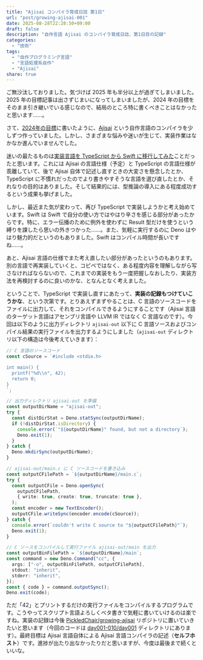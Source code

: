 ```yaml
---
title: "Ajisai コンパイラ育成日誌 第1日"
url: "post/growing-ajisai-001"
date: 2025-08-28T22:28:50+09:00
draft: false
description: "自作言語 Ajisai のコンパイラ育成日誌、第1日目の記録"
categories:
  - "技術"
tags:
  - "自作プログラミング言語"
  - "言語処理系自作"
  - "Ajisai"
share: true
---
```


ご無沙汰しておりました。気づけば 2025 年も半分以上が過ぎてしまいました。2025 年の目標記事は出さずじまいになってしまいましたが、2024 年の目標をそのまま引き継いでいる感じなので、結局のところ特に書くべきことはなかったと思います……。

さて、[2024年の目標](/post/my_goals_for_2024)に書いたように、[Ajisai](https://github.com/PickledChair/ajisai) という自作言語のコンパイラを少しずつ作っていました。しかし、さまざまな悩みや迷いが生じて、実装作業はなかなか進んでいませんでした。

迷いの最たるものは[実装言語を TypeScript から Swift に移行してみた](https://github.com/PickledChair/ajisai/pull/24)ことだったと思います。これには Ajisai の言語仕様（予定）と TypeScript の言語仕様が乖離していて、後で Ajisai 自体で記述し直すときの大変さを懸念したとか、TypeScript に不慣れだったのでより書きやすそうな言語を選び直したとか、それなりの目的はありました。そして結果的には、型推論の導入にある程度成功するという成果も挙げました。

しかし、最近また気が変わって、再び TypeScript で実装しようかと考え始めています。Swift は Swift で自分の使い方ではやはり辛さを感じる部分があったからです。特に、エラー伝播のために例外を使わずに Result 型だけを使うという縛りを課したら思いの外きつかった……。また、気軽に実行するのに Deno はやはり魅力的だというのもありました。Swift はコンパイル時間が長いですね……。

あと、Ajisai 言語の仕様でまた考え直したい部分があったというのもあります。別の言語で再実装していくと、コピペではなく、ある程度内容を理解しながら写さなければならないので、これまでの実装をもう一度把握しなおしたり、実装方法を再検討するのに良いのかな、となんとなく考えました。

ということで、TypeScript で実装し直すにあたって、**実装の記録もつけていこうかな**、という次第です。とりあえずまずやることは、C 言語のソースコードをファイルに出力して、それをコンパイルできるようにすることです（Ajisai 言語のターゲット言語はアセンブリ言語や LLVM IR ではなく C 言語なのです）。今回は以下のように出力ディレクトリ `ajisai-out` 以下に C 言語ソースおよびコンパイル結果の実行ファイルを出力するようにしました（`ajisai-out` ディレクトリ以下の構造は今後考えていきます）：

```ts
// C 言語のソースコード
const cSource = `#include <stdio.h>

int main() {
  printf("%d\\n", 42);
  return 0;
}
`;

// 出力ディレクトリ ajisai-out を準備
const outputDirName = "ajisai-out";
try {
  const distDirStat = Deno.statSync(outputDirName);
  if (!distDirStat.isDirectory) {
    console.error(`"${outputDirName}" found, but not a directory`);
    Deno.exit(1);
  }
} catch {
  Deno.mkdirSync(outputDirName);
}

// ajisai-out/main.c に C ソースコードを書き込み
const outputCFilePath = `${outputDirName}/main.c`;
try {
  const outputCFile = Deno.openSync(
    outputCFilePath,
    { write: true, create: true, truncate: true },
  );
  const encoder = new TextEncoder();
  outputCFile.writeSync(encoder.encode(cSource));
} catch {
  console.error(`couldn't write C source to "${outputCFilePath}"`);
  Deno.exit(1);
}

// C ソースをコンパイルして実行ファイル ajisai-out/main を出力
const outputBinFilePath = `${outputDirName}/main`;
const command = new Deno.Command("cc", {
  args: ["-o", outputBinFilePath, outputCFilePath],
  stdout: "inherit",
  stderr: "inherit",
});
const { code } = command.outputSync();
Deno.exit(code);
```

ただ「42」とプリントするだけの実行ファイルをコンパイルするプログラムです。こうやってスクリプト言語よろしくベタ書きで気軽に書いていけるのは楽ですね。実装の記録は今後 [PickledChair/growing-ajisai](https://github.com/PickledChair/growing-ajisai) リポジトリに置いていきたいと思います（今回のコードは [day001-010/day001](https://github.com/PickledChair/growing-ajisai/tree/main/day001-010/day001) ディレクトリにあります）。最終目標は Ajisai 言語自体による Ajisai 言語コンパイラの記述（**セルフホスト**）です。進捗が出たり出なかったりだと思いますが、今度は最後まで続くといいな。
